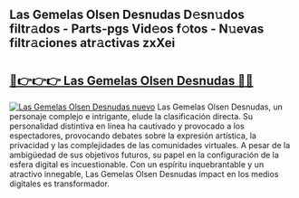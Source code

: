 ## Las Gemelas Olsen Desnudas D𝚎sn𝚞dos filtr𝚊dos - Parts-pgs Vid𝚎os f𝚘tos - N𝚞evas filtr𝚊ciones atr𝚊ctivas zxXei

# <h2><a href="http://mbb92j.tromn.icu/?c=Las+Gemelas+Olsen+Desnudas">🔗👉👉👉 Las Gemelas Olsen Desnudas 🔗🔗</a></h2>

[![Las Gemelas Olsen Desnudas nuevo](https://i.imgur.com/pEAQMta.gif)](http://mbb92j.tromn.icu/?c=Las+Gemelas+Olsen+Desnudas)
Las Gemelas Olsen Desnudas, un personaje complejo e intrigante, elude la clasificación directa. Su personalidad distintiva en línea ha cautivado y provocado a los espectadores, provocando debates sobre la expresión artística, la privacidad y las complejidades de las comunidades virtuales. A pesar de la ambigüedad de sus objetivos futuros, su papel en la configuración de la esfera digital es incuestionable. Con un espíritu inquebrantable y un atractivo innegable, Las Gemelas Olsen Desnudas impact en los medios digitales es transformador.
